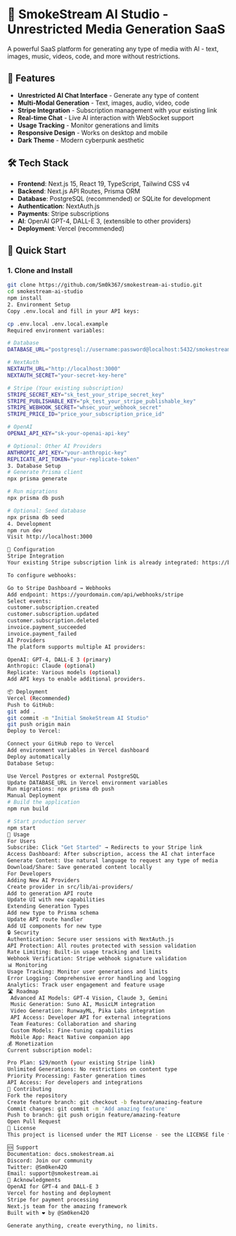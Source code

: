 # 🚀 SmokeStream AI Studio - Unrestricted Media Generation SaaS

A powerful SaaS platform for generating any type of media with AI - text, images, music, videos, code, and more without restrictions.

## 🌟 Features

- **Unrestricted AI Chat Interface** - Generate any type of content
- **Multi-Modal Generation** - Text, images, audio, video, code
- **Stripe Integration** - Subscription management with your existing link
- **Real-time Chat** - Live AI interaction with WebSocket support
- **Usage Tracking** - Monitor generations and limits
- **Responsive Design** - Works on desktop and mobile
- **Dark Theme** - Modern cyberpunk aesthetic

## 🛠 Tech Stack

- **Frontend**: Next.js 15, React 19, TypeScript, Tailwind CSS v4
- **Backend**: Next.js API Routes, Prisma ORM
- **Database**: PostgreSQL (recommended) or SQLite for development
- **Authentication**: NextAuth.js
- **Payments**: Stripe subscriptions
- **AI**: OpenAI GPT-4, DALL-E 3, (extensible to other providers)
- **Deployment**: Vercel (recommended)

## 🚀 Quick Start

### 1. Clone and Install

```bash
git clone https://github.com/Sm0k367/smokestream-ai-studio.git
cd smokestream-ai-studio
npm install
2. Environment Setup
Copy .env.local and fill in your API keys:

cp .env.local .env.local.example
Required environment variables:

# Database
DATABASE_URL="postgresql://username:password@localhost:5432/smokestream_ai"

# NextAuth
NEXTAUTH_URL="http://localhost:3000"
NEXTAUTH_SECRET="your-secret-key-here"

# Stripe (Your existing subscription)
STRIPE_SECRET_KEY="sk_test_your_stripe_secret_key"
STRIPE_PUBLISHABLE_KEY="pk_test_your_stripe_publishable_key"
STRIPE_WEBHOOK_SECRET="whsec_your_webhook_secret"
STRIPE_PRICE_ID="price_your_subscription_price_id"

# OpenAI
OPENAI_API_KEY="sk-your-openai-api-key"

# Optional: Other AI Providers
ANTHROPIC_API_KEY="your-anthropic-key"
REPLICATE_API_TOKEN="your-replicate-token"
3. Database Setup
# Generate Prisma client
npx prisma generate

# Run migrations
npx prisma db push

# Optional: Seed database
npx prisma db seed
4. Development
npm run dev
Visit http://localhost:3000

🔧 Configuration
Stripe Integration
Your existing Stripe subscription link is already integrated: https://buy.stripe.com/7sI3dlgcQ4uL0gMeUW

To configure webhooks:

Go to Stripe Dashboard → Webhooks
Add endpoint: https://yourdomain.com/api/webhooks/stripe
Select events:
customer.subscription.created
customer.subscription.updated
customer.subscription.deleted
invoice.payment_succeeded
invoice.payment_failed
AI Providers
The platform supports multiple AI providers:

OpenAI: GPT-4, DALL-E 3 (primary)
Anthropic: Claude (optional)
Replicate: Various models (optional)
Add API keys to enable additional providers.

📦 Deployment
Vercel (Recommended)
Push to GitHub:
git add .
git commit -m "Initial SmokeStream AI Studio"
git push origin main
Deploy to Vercel:

Connect your GitHub repo to Vercel
Add environment variables in Vercel dashboard
Deploy automatically
Database Setup:

Use Vercel Postgres or external PostgreSQL
Update DATABASE_URL in Vercel environment variables
Run migrations: npx prisma db push
Manual Deployment
# Build the application
npm run build

# Start production server
npm start
🎯 Usage
For Users
Subscribe: Click "Get Started" → Redirects to your Stripe link
Access Dashboard: After subscription, access the AI chat interface
Generate Content: Use natural language to request any type of media
Download/Share: Save generated content locally
For Developers
Adding New AI Providers
Create provider in src/lib/ai-providers/
Add to generation API route
Update UI with new capabilities
Extending Generation Types
Add new type to Prisma schema
Update API route handler
Add UI components for new type
🔒 Security
Authentication: Secure user sessions with NextAuth.js
API Protection: All routes protected with session validation
Rate Limiting: Built-in usage tracking and limits
Webhook Verification: Stripe webhook signature validation
📊 Monitoring
Usage Tracking: Monitor user generations and limits
Error Logging: Comprehensive error handling and logging
Analytics: Track user engagement and feature usage
🛣 Roadmap
 Advanced AI Models: GPT-4 Vision, Claude 3, Gemini
 Music Generation: Suno AI, MusicLM integration
 Video Generation: RunwayML, Pika Labs integration
 API Access: Developer API for external integrations
 Team Features: Collaboration and sharing
 Custom Models: Fine-tuning capabilities
 Mobile App: React Native companion app
💰 Monetization
Current subscription model:

Pro Plan: $29/month (your existing Stripe link)
Unlimited Generations: No restrictions on content type
Priority Processing: Faster generation times
API Access: For developers and integrations
🤝 Contributing
Fork the repository
Create feature branch: git checkout -b feature/amazing-feature
Commit changes: git commit -m 'Add amazing feature'
Push to branch: git push origin feature/amazing-feature
Open Pull Request
📄 License
This project is licensed under the MIT License - see the LICENSE file for details.

🆘 Support
Documentation: docs.smokestream.ai
Discord: Join our community
Twitter: @Sm0ken42O
Email: support@smokestream.ai
🙏 Acknowledgments
OpenAI for GPT-4 and DALL-E 3
Vercel for hosting and deployment
Stripe for payment processing
Next.js team for the amazing framework
Built with ❤️ by @Sm0ken42O

Generate anything, create everything, no limits.
